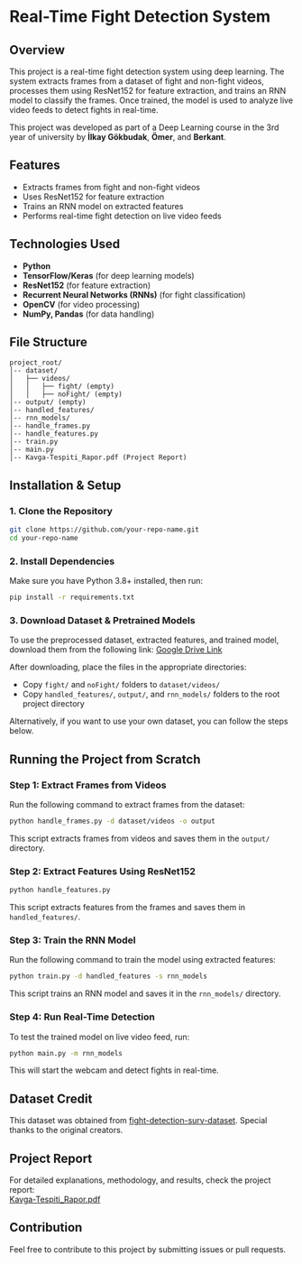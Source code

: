 # Real-Time Fight Detection System

## Overview

This project is a real-time fight detection system using deep learning. The system extracts frames from a dataset of fight and non-fight videos, processes them using ResNet152 for feature extraction, and trains an RNN model to classify the frames. Once trained, the model is used to analyze live video feeds to detect fights in real-time.

This project was developed as part of a Deep Learning course in the 3rd year of university by **İlkay Gökbudak**, **Ömer**, and **Berkant**.

## Features

- Extracts frames from fight and non-fight videos
- Uses ResNet152 for feature extraction
- Trains an RNN model on extracted features
- Performs real-time fight detection on live video feeds

## Technologies Used

- **Python**
- **TensorFlow/Keras** (for deep learning models)
- **ResNet152** (for feature extraction)
- **Recurrent Neural Networks (RNNs)** (for fight classification)
- **OpenCV** (for video processing)
- **NumPy, Pandas** (for data handling)

## File Structure

```
project_root/
│-- dataset/
│   ├── videos/
│   │   ├── fight/ (empty)
│   │   ├── noFight/ (empty)
│-- output/ (empty)
│-- handled_features/
│-- rnn_models/
│-- handle_frames.py
│-- handle_features.py
│-- train.py
│-- main.py
│-- Kavga-Tespiti_Rapor.pdf (Project Report)
```

## Installation & Setup

### 1. Clone the Repository

```bash
git clone https://github.com/your-repo-name.git
cd your-repo-name
```

### 2. Install Dependencies

Make sure you have Python 3.8+ installed, then run:

```bash
pip install -r requirements.txt
```

### 3. Download Dataset & Pretrained Models

To use the preprocessed dataset, extracted features, and trained model, download them from the following link: [Google Drive Link](https://drive.google.com/drive/folders/1Ga2j4wuFt9aGu25GQbExCNiFEJer0Csh)

After downloading, place the files in the appropriate directories:

- Copy `fight/` and `noFight/` folders to `dataset/videos/`
- Copy `handled_features/`, `output/`, and `rnn_models/` folders to the root project directory

Alternatively, if you want to use your own dataset, you can follow the steps below.

## Running the Project from Scratch

### Step 1: Extract Frames from Videos

Run the following command to extract frames from the dataset:

```bash
python handle_frames.py -d dataset/videos -o output
```

This script extracts frames from videos and saves them in the `output/` directory.

### Step 2: Extract Features Using ResNet152

```bash
python handle_features.py
```

This script extracts features from the frames and saves them in `handled_features/`.

### Step 3: Train the RNN Model

Run the following command to train the model using extracted features:

```bash
python train.py -d handled_features -s rnn_models
```

This script trains an RNN model and saves it in the `rnn_models/` directory.

### Step 4: Run Real-Time Detection

To test the trained model on live video feed, run:

```bash
python main.py -m rnn_models
```

This will start the webcam and detect fights in real-time.

## Dataset Credit

This dataset was obtained from [fight-detection-surv-dataset](https://github.com/seymanurakti/fight-detection-surv-dataset). Special thanks to the original creators.

## Project Report

For detailed explanations, methodology, and results, check the project report:\
[Kavga-Tespiti\_Rapor.pdf](Kavga-Tespiti_Rapor.pdf)

## Contribution

Feel free to contribute to this project by submitting issues or pull requests.

